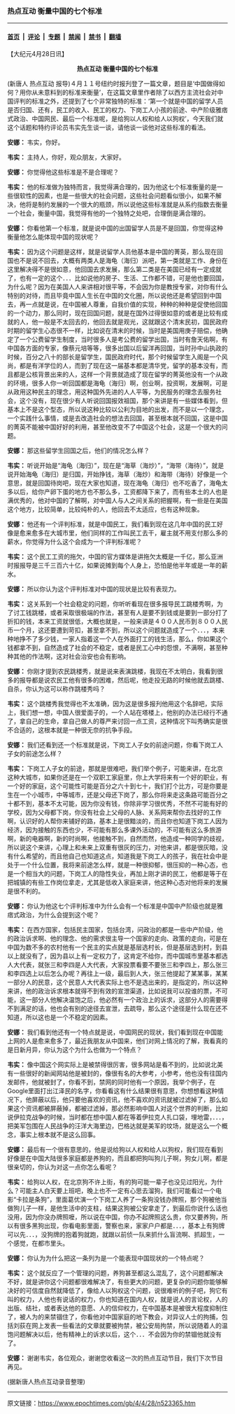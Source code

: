 ### 热点互动  衡量中国的七个标准

---

#### [首页](../../../..?n523365) &nbsp;|&nbsp; [评论](../../../../../epoch-comment?n523365) &nbsp;|&nbsp; [专题](../../../../../epoch-special?n523365) &nbsp;|&nbsp; [禁闻](../../../../../epoch-news?n523365) &nbsp;|&nbsp; [禁书](../../../../../books?n523365) &nbsp;|&nbsp; [翻墙](https://github.com/gfw-breaker/nogfw/blob/master/README.md?n523365)


<div class="post_content" id="artbody" itemprop="articleBody">
 <!-- article content begin -->
 <p>
  【大纪元4月28日讯】
  <b>
   <center>
    <ok href="https://www.epochtimes.com/gb/tag/%E7%83%AD%E7%82%B9%E4%BA%92%E5%8A%A8.html">
     热点互动
    </ok>
    衡量中国的七个标准
   </center>
  </b>
 </p>
 <p>
  (新唐人
  <ok href="https://www.epochtimes.com/gb/tag/%E7%83%AD%E7%82%B9%E4%BA%92%E5%8A%A8.html">
   热点互动
  </ok>
  报导)４月１１号纽约时报刋登了一篇文章，题目是‘中国做得如何？用你从未意料到的标准来衡量’，在这篇文章里作者除了以西方主流社会对中国评判的标准之外，还提到了七个非常独特的标准：‘第一个就是中国的留学人员是否归国、还有，民工的收入、民工的权力、下岗工人小孩的前途、中产阶级雅痞式政治、中国网民、最后一个标准呢，是给狗以人权和给人以狗权’，今天我们就这个话题和特约评论员韦实先生谈一谈，请他谈一谈他对这些标准的看法。
 </p>
 <p>
  <b>
   安娜：
  </b>
  韦实，你好。
 </p>
 <p>
  <b>
   韦实：
  </b>
  主持人，你好，观众朋友，大家好。
 </p>
 <p>
  <b>
   安娜：
  </b>
  你觉得他这些标准是不是合理呢？
 </p>
 <p>
  <b>
   韦实：
  </b>
  他的标准做为独特而言，我觉得满合理的，因为他这七个标准衡量的是一些很软性的因素，也是一些很大的社会问题，这些社会问题看似很小，如果不解决，他将是制约发展的一个很大的瓶颈，所以说他这些标准就是从系约指数去衡量一个社会，衡量中国，我觉得有他的一个独特之处吧，合理倒是满合理的。
 </p>
 <p>
  <b>
   安娜：
  </b>
  你看他第一个标准，就是说中国的出国留学人员是不是回国，你觉得这种衡量他怎么能体现中国的现状呢？
 </p>
 <p>
  <b>
   韦实：
  </b>
  因为这个问题是这样，就是说留学人员他基本是中国的菁英，那么现在回国也不是说不回去，大概有两类人是海龟（海归）派吧，第一类就是工作、身份在这里解决得不是很如意，他回国去求发展，那么第二类是在美国已经有一定成就了，也有一定的这个．．．比如说他的房子、生活、工作都不错，可是他也要回国，为什么呢？因为在美国人人来讲相对很平等，不会因为你是教授专家，对你有什么特别的对待，而且毕竟中国人生长在中国的文化圈，所以说他还是希望回到中国去，再一点就是说，在中国被人尊重，自我价值的实现，种种的种种是促使他回国的一个动力，那么同时，现在回国问题，就是在国外过得很如意的或者是比较有成就的人，他一般是不太回去的，他回去就是观光，这就跟这个清末民初，国民政府时期的留学生心态很不一样，比如说在清末的时候，当时是美国用庚子赔偿，他确定了一个公费留学生制度，当时很多人是考公费的留学出国，当时有詹天佑啊，有中国各方面的专家，像蔡元培等等，很多出国以后留洋再回国，当时孙中山执政的时候，百分之八十的部长是留学生，国民政府时代，那个时候留学生入阁是一个风尚，都是有洋学位的人，而到了现在这一届基本都是清华党，留学的基本没有，而且都是公核背景出来的人，这样一个背景就造成了现在留学的菁英他没有一个从政的环境，很多人你一听回国都是海龟（海归）啊，创业啊，投资啊，发展啊，可是从政用这种民主的理念，用这种国外先进的人人平等，为民服务的理念去服务社会，这个没有，现在很少有人听说回国报效祖国，那个来讲是有一些媒体看到，但基本上不是这个型态，所以说这种比较以公利为目地的出发，而不是以一个理念，一个实践什么事情，或是去改造社会的想法去回国，甚至根本就不回国，这是中国的菁英不能被中国好好的利用，甚至他改变不了中国这个社会，这是一个很大的问题。
 </p>
 <p>
  <b>
   安娜：
  </b>
  那这些留学生回国之后，他们的情况怎么样？
 </p>
 <p>
  <b>
   韦实：
  </b>
  听说开始是“海龟（海归）”，现在是“海草（海炒）”，“海带（海待）”，就是说开始海龟（海归）是归国，开始挣钱，海草（海炒）和海带（海待）好像是一个意思，就是回国待岗吧，现在大家也知道，现在海龟（海归）也不吃香了，海龟太多以后，给你产卵下蛋的地方也不那么多，工资都降下来了，而有些本土的人也是满优秀的，他对中国的了解啊，对中国人与人之间关系的把握啊，有一些是在美国这个地方，比较简单，比较纯朴的人，他回去不太适应，也有这种现象。
 </p>
 <p>
  <b>
   安娜：
  </b>
  他还有一个评判标准，就是中国民工，我们看到现在这几年中国的民工好像是愈来愈多在大城市里，他们同样的工作叫民工去干，雇主就不用支付那么多的薪水，你觉得为什么这个会成为一个评判标准呢？
 </p>
 <p>
  <b>
   韦实：
  </b>
  这个民工工资的拖欠，中国的官方媒体是讲拖欠太概是一千亿，那么亚洲时报报导是三千三百六十亿，如果说摊到每个人身上，恐怕是他半年或是一年的薪水。
 </p>
 <p>
  <b>
   安娜：
  </b>
  所以你认为这个评判标准对中国的现状是比较有表现力。
 </p>
 <p>
  <b>
   韦实：
  </b>
  这关系到一个社会稳定的问题，你听听看现在很多报导民工跳楼秀啊，为了讨工钱跳楼，或者采取很极端的作法，甚至有人是要不到钱或是要到一部分打了折扣的钱，本来工资就很低，大概也就是，一般来讲是４００人民币到８００人民币一个月，这还要遭到苛扣，甚至拿不到，所以这个问题就造成了一个．．．，本来种地挣不了多少钱，一家人指着这一个人在外面打工的钱生活，那么，你如果这个钱都拿不到，自然造成了社会的不稳定，或者是民工心中的怨恨，不满啊，甚至种种其他的作法啊，这对社会治安也会有影响。
 </p>
 <p>
  <b>
   安娜：
  </b>
  你刚才提到农民跳楼秀，就是说来表演跳楼，我现在不太明白，我看到很多的报导都是说农民工他有很多的困难，然后呢，他走投无路的时候他就去跳楼、自杀，你认为这可以称作跳楼秀吗？
 </p>
 <p>
  <b>
   韦实：
  </b>
  这个跳楼秀我觉得也不太准确，因为这是很多报刋他用这个名辞吧，实际上，我们想一想，中国人很爱面子的，一个人站在塔楼上，他别的办法已经行不通了，拿自己的生命，拿自己做人的尊严来讨回一点工资，这种情况下叫秀确实是很不合适的，这根本就是一种很无奈的抗争手段。
 </p>
 <p>
  <b>
   安娜：
  </b>
  我们还看到还一个标准就是说，下岗工人子女的前途问题，你看下岗工人子女的前途怎么样？
 </p>
 <p>
  <b>
   韦实：
  </b>
  下岗工人子女的前途，那就是很难吧，我们举个例子，可能来讲，在北京这种大城市，如果你还是在一个双职工家庭里，你上大学将来有一个好的职业，有一个好的家庭，这个可能性可能是百分之六十到七十，我们打个比方，可是你要是生在一个小城市，中等城市，还是父母还下岗了，那么你将来走这条路可能百分之十都不到，基本不太可能，因为你没有钱，你除非学习很优秀，不然不可能有好的学校，因为父母都下岗，你没有社会上父母的人脉、关系网来帮你去找好的工作啊，认识好的人帮你来铺好的路，基本上是很黯淡的，而且你也知道下岗工人因为经济，因为接触的东西也少，不可能有那么多课外活动的，不可能有这么多旅游啊，新的电器啊，新的时尚啊，他接触不到，自然而然，他造成一种同学的歧视，所以说这个来讲，心理上和未来上双重有很灰的压力，对他来讲，都是很灰暗，没有什么希望的，而且他自己也知道这点，知道我是下岗工人的孩子，我在社会中是处于一个什么位置，我将来前途怎么样，就是一种很抑郁，很压抑的一种心态，也是一个相当大的问题，下岗工人的隐性失业，再加上刚才讲的民工，他都是等于在把城镇的有些工作岗位拿走，尤其是低收入家庭来讲，他这种心态对他将来的发展是很不利的。
 </p>
 <p>
  <b>
   安娜：
  </b>
  你认为他这七个评判标准中为什么会有一个标准是中国中产阶级也就是雅痞式政治，为什么会提到这个呢？
 </p>
 <p>
  <b>
   韦实：
  </b>
  在西方国家，包括民主国家，包括台湾，问政治的都是一些中产阶级，他的政治诉求啊、他的理念、他的需求很主导一个国家的走向、政策的走向，可是在中国为数不多的农村他有一个民主的实点就是基层选村长，但是基层选到村，到县以上就没有了，因为县以上有一定权力了，这肯定不给你，而中国城市里基本都选人大代表，就张三和李四是人大代表，大家投票看要不要张三和李四上，那么张三和李四选上以后怎么办呢？再往上一级，最后到人大，张三他提起了某某事，某某一部分人的民意，这个民意人大代表实际上也不是选出来的，是指定的，所以这种来讲，他的政治诉求根本就得不到有效的宣泄渠道，比如说我可以投谁的票，不可能，这一部分人他解决温饱之后，他必然有一个政治上的诉求，这部分人的需要得不到满足的话，他也会有别的途径去宣泄，去疏导，那么这个途径是什么现在还不知道，所以这也是一个不稳定的因素。
 </p>
 <p>
  <b>
   安娜：
  </b>
  我们看到他还有一个特点就是说，中国网民的现状，我们看到现在中国能上网的人是愈来愈多了，最近我朋友从中国来，他们对网上情况的了解，我看真的是日新月异，你认为这个为什么也做为一个特点？
 </p>
 <p>
  <b>
   韦实：
  </b>
  像中国这个网实际上是被禁得很厉害，很多网站是看不到的，比如说北美有一些很好的新闻网站他是被封的，像很有名的大参考，小参考，他也没有往国内发邮件，他就被封了，你看不到，禁网的同时他有一个原因，我举个例子，在Google里面打出江泽民的名字，你看看这有什么结果很有意思，你想想看这种情况下，他屏蔽以后，他只要他喜欢的资讯，他不喜欢的资讯就被过滤掉了，那么如果这个资讯都被屏蔽掉，都被过滤掉，那必然影响中国人对这个世界的判断，比如说伊拉克战争的时候，当时都在想中国人都在等着伊拉克人扎口袋，埋地雷，．．．，把美军包围在人民战争的汪洋大海里边，巴格达就是美军的坟场，就是这么一个概念，事实上根本就不是这么回事。
 </p>
 <p>
  <b>
   安娜：
  </b>
  最后有一个很有意思的，他是说给狗以人权和给人以狗权，我们现在看到好像是在中国大陆很多家庭都是养狗的，而且都把狗叫狗儿子啊，狗女儿啊，都是很亲切的，你认为对这一点你怎么看呢？
 </p>
 <p>
  <b>
   韦实：
  </b>
  给狗以人权，在北京狗不许上街，有的狗可能一辈子也没见过阳光，为什么？可能主人白天要上班吧，晚上也不一定有心思去溜狗，我们可能看过一个电影“卡拉是条狗”，里面葛优演一个下岗工人养了一条狗没钱办牌照，那个狗被他当做狗儿子一样，是他生活中的支柱，结果这狗被公安拿走了，到最后你说什么话也没用，因为你没办牌照嚒，所以说在中国，你办不起牌照这么贵，你又要养狗，所以有很多黑狗出现，你看电影里面，警察也来，家家户户都是．．．，基本上有狗牌可以先．．．，没狗牌的抱着狗就跑，就跟以前侦一队来抓什么盲流啊、抓超生，一个感觉，在都市里头。
 </p>
 <p>
  <b>
   安娜：
  </b>
  你认为为什么把这一条列为是一个能表现中国现状的一个特点呢？
 </p>
 <p>
  <b>
   韦实：
  </b>
  这个就反应了一个管理的问题，养狗甚至都这么混乱了，这个问题都解决不好，就是讲你这个问题都很难解决了，有些更大的问题，更复杂的问题你能够解决好的可信度自然就降低了，像给人以狗权这个问题，说很难听的例子吧，狗它有叫的权力，人他也有说话的权力，你也知道在国内人权，就是说人的言论权，人的出版、结社，或者表达他的意愿、人的信仰权力，在中国基本是被很大程度抑制住了，被人为的来禁锢住了，你看他对中国家庭的地下教会，对异议人士的拘捕，包括刘荻在网上发表一些看法的文章就要被拘禁，被公安局拘禁，所以说随着人的温饱问题解决以后，他有精神上的诉求以后，这个．．．不会因为你的禁锢他就没有了。
 </p>
 <p>
  <b>
   安娜：
  </b>
  谢谢韦实，各位观众，谢谢您收看这一次的热点互动节目，我们下次节目再见。
 </p>
 <p>
  (据新唐人热点互动录音整理)
  <font color="#ffffff">
   (http://www.dajiyuan.com)
  </font>
 </p>
 <!-- article content end -->
 <div id="below_article_ad">
 </div>
</div>


---

原文链接：https://www.epochtimes.com/gb/4/4/28/n523365.htm